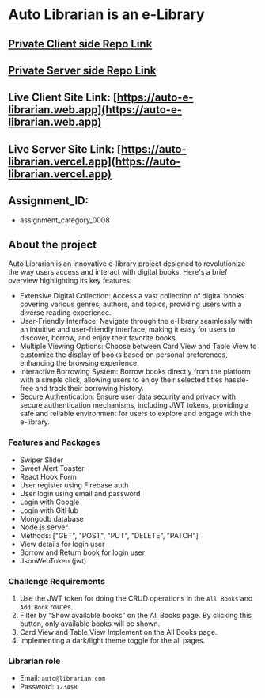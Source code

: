 # Auto Librarian is an e-Library

## [Private Client side Repo Link](https://github.com/Porgramming-Hero-web-course/b9a11-client-side-maasajal)

## [Private Server side Repo Link](https://github.com/Porgramming-Hero-web-course/b9a11-server-side-maasajal)

## Live Client Site Link: [https://auto-e-librarian.web.app](https://auto-e-librarian.web.app)

## Live Server Site Link: [https://auto-librarian.vercel.app](https://auto-librarian.vercel.app)

## Assignment_ID:

- assignment_category_0008

## About the project

Auto Librarian is an innovative e-library project designed to revolutionize the way users access and interact with digital books. Here's a brief overview highlighting its key features:

- Extensive Digital Collection: Access a vast collection of digital books covering various genres, authors, and topics, providing users with a diverse reading experience.
- User-Friendly Interface: Navigate through the e-library seamlessly with an intuitive and user-friendly interface, making it easy for users to discover, borrow, and enjoy their favorite books.
- Multiple Viewing Options: Choose between Card View and Table View to customize the display of books based on personal preferences, enhancing the browsing experience.
- Interactive Borrowing System: Borrow books directly from the platform with a simple click, allowing users to enjoy their selected titles hassle-free and track their borrowing history.
- Secure Authentication: Ensure user data security and privacy with secure authentication mechanisms, including JWT tokens, providing a safe and reliable environment for users to explore and engage with the e-library.

### Features and Packages

- Swiper Slider
- Sweet Alert Toaster
- React Hook Form
- User register using Firebase auth
- User login using email and password
- Login with Google
- Login with GitHub
- Mongodb database
- Node.js server
- Methods: ["GET", "POST", "PUT", "DELETE", "PATCH"]
- View details for login user
- Borrow and Return book for login user
- JsonWebToken (jwt)

### Challenge Requirements

1. Use the JWT token for doing the CRUD operations in the `All Books` and `Add Book` routes.
2. Filter by “Show available books” on the All Books page. By clicking this button, only available books will be shown.
3. Card View and Table View Implement on the All Books page.
4. Implementing a dark/light theme toggle for the all pages.

### Librarian role

- Email: `auto@librarian.com`
- Password: `1234$R`
